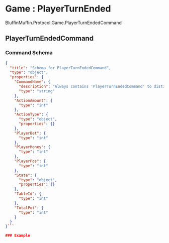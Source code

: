 # Game : PlayerTurnEnded

BluffinMuffin.Protocol.Game.PlayerTurnEndedCommand

## PlayerTurnEndedCommand

### Command Schema

```json
{
  "title": "Schema for PlayerTurnEndedCommand",
  "type": "object",
  "properties": {
    "CommandName": {
      "description": "Always contains 'PlayerTurnEndedCommand' to distinguish the command from others.",
      "type": "string"
    },
    "ActionAmount": {
      "type": "int"
    },
    "ActionType": {
      "type": "object",
      "properties": {}
    },
    "PlayerBet": {
      "type": "int"
    },
    "PlayerMoney": {
      "type": "int"
    },
    "PlayerPos": {
      "type": "int"
    },
    "State": {
      "type": "object",
      "properties": {}
    },
    "TableId": {
      "type": "int"
    },
    "TotalPot": {
      "type": "int"
    }
  }
}```

### Example

